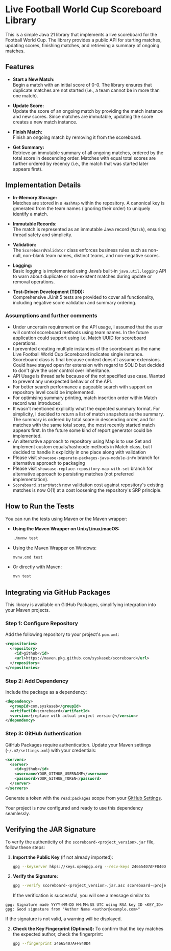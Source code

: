 # Live Football World Cup Scoreboard Library

This is a simple Java 21 library that implements a live scoreboard for the Football World Cup. The library provides a
public API for starting matches, updating scores, finishing matches, and retrieving a summary of ongoing matches.

## Features

- **Start a New Match:**  
  Begin a match with an initial score of 0-0. The library ensures that duplicate matches are not started (i.e., a team
  cannot be in more than one match).

- **Update Score:**  
  Update the score of an ongoing match by providing the match instance and new scores. Since matches are immutable,
  updating the score creates a new match instance.

- **Finish Match:**  
  Finish an ongoing match by removing it from the scoreboard.

- **Get Summary:**  
  Retrieve an immutable summary of all ongoing matches, ordered by the total score in descending order. Matches with
  equal total scores are further ordered by recency (i.e., the match that was started later appears first).

## Implementation Details

- **In-Memory Storage:**  
  Matches are stored in a `HashMap` within the repository. A canonical key is
  generated from the team names (ignoring their order) to uniquely identify a match.

- **Immutable Records:**  
  The match is represented as an immutable Java record (`Match`), ensuring thread safety and simplicity.

- **Validation:**  
  The `ScoreboardValidator` class enforces business rules such as non-null, non-blank team names, distinct teams, and
  non-negative scores.

- **Logging:**  
  Basic logging is implemented using Java’s built-in `java.util.logging` API to warn about duplicate or non-existent
  matches during update or removal operations.

- **Test-Driven Development (TDD):**  
  Comprehensive JUnit 5 tests are provided to cover all functionality, including negative score validation and summary
  ordering.

### Assumptions and further comments

- Under uncertain requirement on the API usage, I assumed that the user will control scoreboard methods using team
  names. In the future application could support using i.e. Match UUID for scoreboard operations.
- I prevented creating multiple instances of the scoreboard as the name Live Football World Cup Scoreboard indicates
  single instance. Scoreboard class is final because context doesn't assume extensions. Could have stayed open for
  extension with regard to SOLID but decided to don't give the user control over inheritance.
- API Usage is thread safe because of the not specified use case. Wanted to prevent any unexpected behavior of the API.
- For better search performance a pageable search with support on repository level could be implemented. 
- For optimising summary printing, match insertion order within Match record was introduced.
- It wasn't mentioned explicitly what the expected summary format. For simplicity, I decided to return a list of match
  snapshots as the summary. The summary is ordered by total score in descending order, and for matches with the same
  total score, the most recently started match appears first. In the future some kind of report generator could be
  implemented.
- An alternative approach to repository using Map is to use Set and implement custom equals/hashcode methods in Match
  class, but I decided to handle it explicitly in one place along with validation
- Please visit `showcase-separate-packages-java-module-info` branch for alternative approach to packaging
- Please visit `showcase-replace-repository-map-with-set` branch for alternative approach to persisting matches (not
  preferred implementation).
- `Scoreboard.startMatch` now validation cost against repository's existing matches is now O(1) at a cost loosening the
  repository's SRP principle.

## How to Run the Tests

You can run the tests using Maven or the Maven wrapper:

- **Using the Maven Wrapper on Unix/Linux/macOS:**
  ```bash
  ./mvnw test
- Using the Maven Wrapper on Windows:
  ```bash
  mvnw.cmd test
- Or directly with Maven:
  ```bash
  mvn test

## Integrating via GitHub Packages

This library is available on GitHub Packages, simplifying integration into your Maven projects.

### Step 1: Configure Repository

Add the following repository to your project's `pom.xml`:

```xml
<repositories>
  <repository>
    <id>github</id>
    <url>https://maven.pkg.github.com/syskaseb/scoreboard</url>
  </repository>
</repositories>
```

### Step 2: Add Dependency

Include the package as a dependency:

```xml
<dependency>
  <groupId>com.syskaseb</groupId>
  <artifactId>scoreboard</artifactId>
  <version>{replace with actual project version}</version>
</dependency>
```

### Step 3: GitHub Authentication

GitHub Packages require authentication. Update your Maven settings (`~/.m2/settings.xml`) with your credentials:

```xml
<servers>
  <server>
    <id>github</id>
    <username>YOUR_GITHUB_USERNAME</username>
    <password>YOUR_GITHUB_TOKEN</password>
  </server>
</servers>
```

Generate a token with the `read:packages` scope from your [GitHub Settings](https://github.com/settings/tokens).

Your project is now configured and ready to use this dependency seamlessly.

## Verifying the JAR Signature

To verify the authenticity of the `scoreboard-<project_version>.jar` file, follow these steps:

1. **Import the Public Key** (if not already imported):

   ```bash
   gpg --keyserver hkps://keys.openpgp.org --recv-keys 24665407AFF840D4
   ```

2. **Verify the Signature:**

   ```bash
   gpg --verify scoreboard-<project_version>.jar.asc scoreboard-<project_version>.jar
   ```

   If the verification is successful, you will see a message similar to:

```
gpg: Signature made YYYY-MM-DD HH:MM:SS UTC using RSA key ID <KEY_ID>
gpg: Good signature from "Author Name <author@example.com>"
```

If the signature is not valid, a warning will be displayed.

2. **Check the Key Fingerprint (Optional):**
   To confirm that the key matches the expected author, check the fingerprint:
   ```bash
   gpg --fingerprint 24665407AFF840D4
   ```